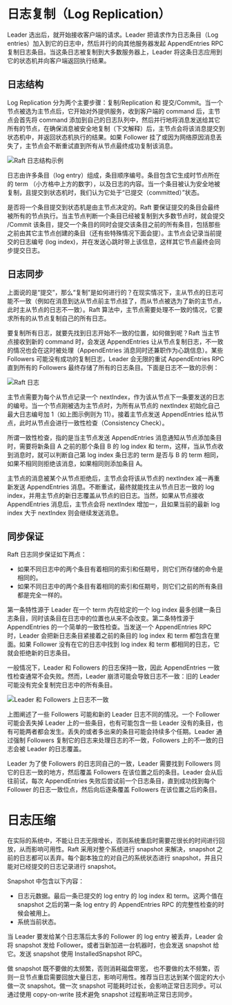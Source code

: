 # 日志复制（Log Replication）

Leader 选出后，就开始接收客户端的请求。Leader 把请求作为日志条目（Log entries）加入到它的日志中，然后并行的向其他服务器发起 AppendEntries RPC 复制日志条目。当这条日志被复制到大多数服务器上，Leader 将这条日志应用到它的状态机并向客户端返回执行结果。

## 日志结构

Log Replication 分为两个主要步骤：复制/Replication 和 提交/Commit。当一个节点被选为主节点后，它开始对外提供服务，收到客户端的 command 后，主节点会首先将 command 添加到自己的日志队列中，然后并行地将消息发送给其它所有的节点，在确保消息被安全地复制（下文解释）后，主节点会将该消息提交到状态机中，并返回状态机执行的结果。如果 Follower 挂了或因为网络原因消息丢失了，主节点会不断重试直到所有从节点最终成功复制该消息。

![Raft 日志结构示例](https://s1.ax1x.com/2020/08/03/ad89dU.md.png)

日志由许多条目（log entry）组成，条目顺序编号。条目包含它生成时节点所在的 term （小方格中上方的数字），以及日志的内容。当一个条目被认为安全地被复制，且提交到状态机时，我们认为它处于“已提交（committed）”状态。

是否将一个条目提交到状态机是由主节点决定的。Raft 要保证提交的条目会最终被所有的节点执行。当主节点判断一个条目已经被复制到大多数节点时，就会提交 /Commit 该条目，提交一个条目的同时会提交该条目之前的所有条目，包括那些之前由其它主节点创建的条目（还有些特殊情况下面会提）。主节点会记录当前提交的日志编号 (log index)，并在发送心跳时带上该信息，这样其它节点最终会同步提交日志。

## 日志同步

上面说的是“提交”，那么“复制”是如何进行的？在现实情况下，主从节点的日志可能不一致（例如在消息到达从节点前主节点挂了，而从节点被选为了新的主节点，此时主从节点的日志不一致）。Raft 算法中，主节点需要处理不一致的情况，它要求所有的从节点复制自己的所有日志。

要复制所有日志，就要先找到日志开始不一致的位置，如何做到呢？Raft 当主节点接收到新的 command 时，会发送 AppendEntries 让从节点复制日志，不一致的情况也会在这时被处理（AppendEntries 消息同时还兼职作为心跳信息）。某些 Followers 可能没有成功的复制日志，Leader 会无限的重试 AppendEntries RPC 直到所有的 Followers 最终存储了所有的日志条目。下面是日志不一致的示例：

![Raft 日志](https://s1.ax1x.com/2020/08/05/ase0aD.png)

主节点需要为每个从节点记录一个 nextIndex，作为该从节点下一条要发送的日志的编号。当一个节点刚被选为主节点时，为所有从节点的 nextIndex 初始化自己最大日志编号加 1（如上图示例则为 11）。接着主节点发送 AppendEntries 给从节点，此时从节点会进行一致性检查（Consistency Check）。

所谓一致性检查，指的是当主节点发送 AppendEntries 消息通知从节点添加条目时，需要将新条目 A 之前的那个条目 B 的 log index 和 term，这样，当从节点收到消息时，就可以判断自己第 log index 条日志的 term 是否与 B 的 term 相同，如果不相同则拒绝该消息，如果相同则添加条目 A。

主节点的消息被某个从节点拒绝后，主节点会将该从节点的 nextIndex 减一再重新发送 AppendEntries 消息。不断重试，最终就能找主从节点日志一致的 log index，并用主节点的新日志覆盖从节点的旧日志。当然，如果从节点接收 AppendEntries 消息后，主节点会将 nextIndex 增加一，且如果当前的最新 log index 大于 nextIndex 则会继续发送消息。

## 同步保证

Raft 日志同步保证如下两点：

- 如果不同日志中的两个条目有着相同的索引和任期号，则它们所存储的命令是相同的。
- 如果不同日志中的两个条目有着相同的索引和任期号，则它们之前的所有条目都是完全一样的。

第一条特性源于 Leader 在一个 term 内在给定的一个 log index 最多创建一条日志条目，同时该条目在日志中的位置也从来不会改变。第二条特性源于 AppendEntries 的一个简单的一致性检查。当发送一个 AppendEntries RPC 时，Leader 会把新日志条目紧接着之前的条目的 log index 和 term 都包含在里面。如果 Follower 没有在它的日志中找到 log index 和 term 都相同的日志，它就会拒绝新的日志条目。

一般情况下，Leader 和 Followers 的日志保持一致，因此 AppendEntries 一致性检查通常不会失败。然而，Leader 崩溃可能会导致日志不一致：旧的 Leader 可能没有完全复制完日志中的所有条目。

![Leader 和 Followers 上日志不一致](https://s1.ax1x.com/2020/08/06/acvqaR.png)

上图阐述了一些 Followers 可能和新的 Leader 日志不同的情况。一个 Follower 可能会丢失掉 Leader 上的一些条目，也有可能包含一些 Leader 没有的条目，也有可能两者都会发生。丢失的或者多出来的条目可能会持续多个任期。Leader 通过强制 Followers 复制它的日志来处理日志的不一致，Followers 上的不一致的日志会被 Leader 的日志覆盖。

Leader 为了使 Followers 的日志同自己的一致，Leader 需要找到 Followers 同它的日志一致的地方，然后覆盖 Followers 在该位置之后的条目。Leader 会从后往前试，每次 AppendEntries 失败后尝试前一个日志条目，直到成功找到每个 Follower 的日志一致位点，然后向后逐条覆盖 Followers 在该位置之后的条目。

# 日志压缩

在实际的系统中，不能让日志无限增长，否则系统重启时需要花很长的时间进行回放，从而影响可用性。Raft 采用对整个系统进行 snapshot 来解决，snapshot 之前的日志都可以丢弃。每个副本独立的对自己的系统状态进行 snapshot，并且只能对已经提交的日志记录进行 snapshot。

Snapshot 中包含以下内容：

- 日志元数据。最后一条已提交的 log entry 的 log index 和 term。这两个值在 snapshot 之后的第一条 log entry 的 AppendEntries RPC 的完整性检查的时候会被用上。
- 系统当前状态。

当 Leader 要发给某个日志落后太多的 Follower 的 log entry 被丢弃，Leader 会将 snapshot 发给 Follower。或者当新加进一台机器时，也会发送 snapshot 给它。发送 snapshot 使用 InstalledSnapshot RPC。

做 snapshot 既不要做的太频繁，否则消耗磁盘带宽， 也不要做的太不频繁，否则一旦节点重启需要回放大量日志，影响可用性。推荐当日志达到某个固定的大小做一次 snapshot。做一次 snapshot 可能耗时过长，会影响正常日志同步。可以通过使用 copy-on-write 技术避免 snapshot 过程影响正常日志同步。

